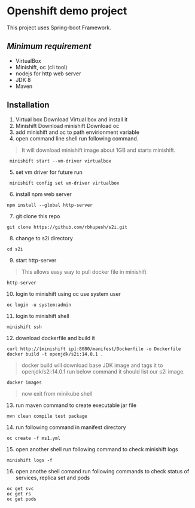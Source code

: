 # Openshift demo project
This project uses Spring-boot Framework.

## _Minimum requirement_
- VirtualBox
- Minishift, oc (cli tool)
- nodejs for http web server
- JDK 8
- Maven 

## Installation

1) Virtual box
    Download Virtual box and install it
2) Minishift
    Download minishift
    Download oc
3) add minishift and oc to path envirionment variable
4) open command line shell run following command.
>It will download minishift image about 1GB and starts minishift.
```shell script
 minishift start --vm-driver virtualbox
```
5) set vm driver for future run
```shell script
 minishift config set vm-driver virtualbox
```
6) install npm web server
```shell script
npm install --global http-server
```
7) git clone this repo
```
git clone https://github.com/rbhupesh/s2i.git
```
8) change to s2i directory
```
cd s2i
```
9) start http-server 
>This allows easy way to pull docker file in minishift
```
http-server
```
10) login to minishift using oc use system user
```
oc login -u system:admin
```
11) login to minishift shell 
```
minishift ssh
```
12) download dockerfile and build it  
```
curl http://[minishift ip]:8080/manifest/Dockerfile -o Dockerfile
docker build -t openjdk/s2i:14.0.1 .
```
>docker build will download base JDK image and tags it to openjdk/s2i:14.0.1 
> run below command it should list our s2i image.
```
docker images
```
>now exit from minikube shell
13) run maven command to create executable jar file
```
mvn clean compile test package
```
14) run following command in manifest directory
```
oc create -f ms1.yml
```
15) open another shell run following command to check minishift logs
```
minishift logs -f
```
16) open anothe shell comand run following commands to check status of services, replica set and pods
```
oc get svc
oc get rs
oc get pods
```


